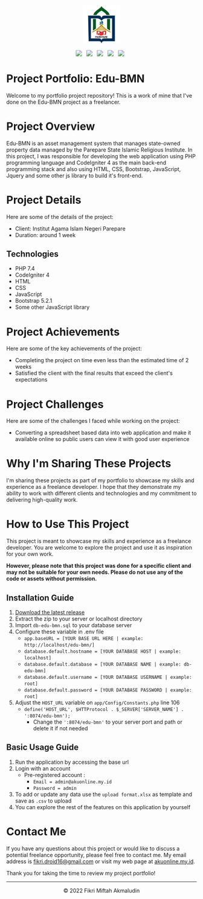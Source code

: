 <p align="center">
<img src="public/assets/img/logo.png" alt"IAIN Parepare logo" width="20%"></img>
<br>
<div align="center">
<img src="https://img.shields.io/badge/App Version-1.0-orange"></img> &nbsp; 
<img src="https://img.shields.io/badge/PHP%20Version-7.4-blue"></img> &nbsp;
<img src="https://img.shields.io/badge/CodeIgniter-4.2.6-red"></img> &nbsp;
<img src="https://img.shields.io/badge/Bootstrap-5.2.1-blueviolet"></img> &nbsp;
<img src="https://img.shields.io/badge/JQuery-3.6.1-blue"></img> &nbsp;
</div>
</p>

# Project Portfolio: Edu-BMN

Welcome to my portfolio project repository! This is a work of mine that I've done on the Edu-BMN project as a freelancer.

# Project Overview

Edu-BMN is an asset management system that manages state-owned property data managed by the Parepare State Islamic Religious Institute. In this project, I was responsible for developing the web application using PHP programming language and CodeIgniter 4 as the main back-end programming stack and also using HTML, CSS, Bootstrap, JavaScript, Jquery and some other js library to build it's front-end.

# Project Details

Here are some of the details of the project:

- Client: Institut Agama Islam Negeri Parepare
- Duration: around 1 week

## Technologies

- PHP 7.4
- CodeIgniter 4
- HTML
- CSS
- JavaScript
- Bootstrap 5.2.1
- Some other JavaScript library

# Project Achievements

Here are some of the key achievements of the project:

- Completing the project on time even less than the estimated time of 2 weeks
- Satisfied the client with the final results that exceed the client's expectations

# Project Challenges

Here are some of the challenges I faced while working on the project:

- Converting a spreadsheet based data into web application and make it available online so public users can view it with good user experience

# Why I'm Sharing These Projects

I'm sharing these projects as part of my portfolio to showcase my skills and experience as a freelance developer. I hope that they demonstrate my ability to work with different clients and technologies and my commitment to delivering high-quality work.

# How to Use This Project

This project is meant to showcase my skills and experience as a freelance developer. You are welcome to explore the project and use it as inspiration for your own work.

**However, please note that this project was done for a specific client and may not be suitable for your own needs. Please do not use any of the code or assets without permission.**

## Installation Guide

1. [Download the latest release](https://github.com/vkr16/edu-bmn/releases)
2. Extract the zip to your server or localhost directory
3. Import `db-edu-bmn.sql` to your database server
4. Configure these variable in .env file
   - `app.baseURL = [YOUR BASE URL HERE | example: http://localhost/edu-bmn/]`
   - `database.default.hostname = [YOUR DATABASE HOST | example: localhost]`
   - `database.default.database = [YOUR DATABASE NAME | example: db-edu-bmn]`
   - `database.default.username = [YOUR DATABASE USERNAME | example: root]`
   - `database.default.password = [YOUR DATABASE PASSWORD | example: root]`
5. Adjust the `HOST_URL` variable on `app/Config/Constants.php` line 106
   - `define('HOST_URL', $HTTProtocol . $_SERVER['SERVER_NAME'] . ':8074/edu-bmn');`
     - Change the `':8074/edu-bmn'` to your server port and path or delete it if not needed

## Basic Usage Guide

1. Run the application by accessing the base url
2. Login with an account
   - Pre-registered account :
     - `Email = admin@akuonline.my.id`
     - `Password = admin`
3. To add or update any data use the `upload format.xlsx` as template and save as `.csv` to upload
4. You can explore the rest of the features on this application by yourself

# Contact Me

If you have any questions about this project or would like to discuss a potential freelance opportunity, please feel free to contact me. My email address is fikri.droid16@gmail.com or visit my web page at [akuonline.my.id](https://akuonline.my.id).

Thank you for taking the time to review my project portfolio!

<hr>
<p align="center">&copy; 2022 Fikri Miftah Akmaludin </p>

